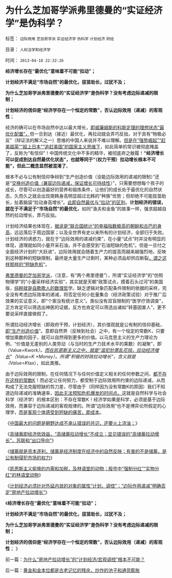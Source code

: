 # 为什么芝加哥学派弗里德曼的“实证经济学”是伪科学？

标签： `边际效用` `芝加哥学派` `实证经济学` `伪科学` `计划经济` `财经` 

目录： `人权法学和经济学`

时间： `2013-04-18 22:32:26`

**经济增长存在“最优化”意味着不可能“拉动”；**

**计划经济不满足“市场自然”的最优化，拔苗助长，过犹不及；**

**为什么芝加哥学派弗里德曼的“实证经济学”是伪科学？没有考虑边际递减的限制；**

**计划经济的信仰是“经济学存在一个恒定的常数”，否认边际效用（递减）的客观性**；

经济的确可以在市场自然中达以最大增长，[即威廉姆斯的科斯定理的理想状态“最优化配置”，](../../../2009/7/21/科斯定理解读中国经济现象.md)但一旦到达（接近）最优化，再拉动就会弄巧反拙，对于具有“物极必反”（辩证法的解义之一）思维的中国人来说并不难以理解。[但是在“强势崛起”“赶美超英”“超上日本”“追赶美国”的国家主义思维下](../../../2009/12/28/追赶美国，或让中国越来越落后.md)，如此简单的常识被彻底掩盖了，反称为“有信仰”！中国传统文化中不多的精华，被彻底弃之敝履！**“经济增长可以促成到达自然最优化状态”，也就等同于“（权力干预）拉动增长根本不可能”，但此二概念显然被混淆了**。

根本不必与公有制信仰争辩到“生产创造价值（没能边际效用的递减的限制）”还是“[交换创造价值（兼容边际递减，保证增长可持续性](../../../2011/6/2/市场经济确保可持续性.md)）”，只需要想想每个孩子的成长，尽管可以创造最好的营养和锻炼条件，让他们的成长处于最优化的自然状态，久而久之就会出现南韩身高明显超过北韩的“种族”优势；但却绝不可能拔苗助长，扯着脑袋“拉动身高增长”。[此即自然最优与“拉动”的区别](../../../2012/5/27/三驾马车没有拉动过增长,“唱衰中国”的可能是真相.md)。**计划经济的错误，就在于不满足于“市场自然”的最优化**，如同“渔夫和金鱼”的故事一样，强求超越自然的拉动增长，弄巧反拙。

计划经济结果也体现在，[据说是“联合国统计”的幸福指数极高的朝鲜和古巴的身高](http://darthvad.blog.sohu.com/131126086.html)，远远落后于周边国家；以及全世界有史以来所有的计划经济，全部归于失败。计划经济的诱惑力，就在于“边际效用的递减约束”，在小量“试点”时并没有明显的体现，道理就如同小量开采石油，并不会感受到“石油短缺的危机”。但是一旦付之全面经济计划的“大跃进”，边际效用就会随着生产力的提高而越来越强烈地，反映到这种那种的短缺限制，最终是大量生产过剩时，某种必须品却供应断裂[，谓之这样那样的“短缺危机](../../../2013/3/9/资本主义的“替代发现”创新机理，社会主义无法具备.md)”。

[弗里德曼的芝加哥学派](../../../2010/12/30/货币主义导致恶性通货膨胀和大萧条.md)，（注意，有“两个弗里德曼”），所谓“实证经济学”的“仿照物理学”的“小量采样经济实验”，其实就是天朝“政策试点，摸着石头过河”的美国版，[纯粹就是自欺欺人的数理哲](../../../2009/12/31/数学囚徒的芝加哥学派.md)学。缺乏逻辑对象匹配条件限制的依据的采样，完全没有考虑边际效率的递减，将否定任何小批量集合（经济政策试验）对于推广后效果的实证意义，即“个案没有统计意义”。类似没有双盲限制的“医学疗效调查”，正方肯定可以筛选出神医的证据，反方也肯定可以筛选出诸如“转基因害人”，更不要说采样直接做假了。

所谓拉动经济增长（即政府干预，计划经济），其价值观就是公有制的信仰基础，[即“生产创造价值](../../../2009/12/27/政治经济学是科学吗？计划经济的GDP是什么？.md)”。意即自然界（反映到社会）之中，有一个恒定的常数K，只要增加乘数的因子，就可以自然得到更多的价值。以马克思主义的生产力理论为例，“价值是无差别的人类劳动（与当时的生产力技术水平的乘数）的凝聚”，即（Value=K*work）。[而在凯恩斯主义之中，就是“滥犯钞票乱花钱，拉动经济增长](../../../2013/4/12/如果凯恩斯主义是错的，中国将比日本惨得太多了.md)”（Value=K ×Money）。所谓“积极的财政拉动增长”，含义就是（Value=K*tax），如此类推。

由于边际效用的限制，在任何情况下与任何价值定义相关的任何参数之间，[都不存在这样的常数K](../../../2011/2/8/为什么引入数学的“经济学”都是伪科学？.md)！而必定让任何努力，都受制于边际效用所约束的边际递减，从而构成了无法克服短缺的剪刀差，尽管由于（同样因为没有常数K的原因）我们不知道边际递减的准确速率，[因此无法预知危机爆发的时间点。](../../../2012/2/23/“测得准”的经济学都是伪科学.md)这就是自然科学与社会科学（经济学）的根本区别：不存在常数K！经济学如果是科学，必须是基于边际效用，而兼容于边际递减的客观规律的。所谓“边际效用”也不是博弈论所假定的心理学，[而是客观个体感受到短缺的痛苦，即成本](../../../2013/4/14/成本是个体利益感受的痛苦.md)。

《[中国最大的问题是朝野达成不承认错误的共识，还要火上浇油；](../../../2013/4/15/朝野民粹倒行逆施的共识，火上浇油的灾难.md)》

《[高储蓄即经济低效益，“高储蓄拉动增长”不成立；显见错误的“高储蓄拉动增长”，苏联和“出口导向”](../../../2013/4/17/显见错误的“高储蓄拉动增长”，苏联和“出口导向”；.md)》

《[储蓄就是资本逐利，储蓄是经济制度在经济中的自然反映；有害的不是储蓄，是公有制侵犯市场的权力](../../../2013/4/17/“储蓄”就是“资本逐利”,及“储蓄是否有利增长，还是有害”的哲学命题.md)》

《[凯恩斯主义偷换的内需和加税，及林语堂的动物；股市中“强制分红”“实物分红”的林语堂动物](../../../2013/4/17/凯恩斯主义偷换的内需，强制分红的愚暴贱民.md)》

《[计划经济必须针对外延内敛的对象的属性“计划，调控”；“边际作用递减”明确否定“房地产拉动增长”](../../../2013/4/18/为什么“房地产拉动增长”的“计划经济／宏观调控”根本不可能？.md)》

《**经济增长存在“最优化”意味着不可能“拉动”；**

**计划经济不满足“市场自然”的最优化，拔苗助长，过犹不及；**

**为什么芝加哥学派弗里德曼的“实证经济学”是伪科学？没有考虑边际递减的限制；**

**计划经济的信仰是“经济学存在一个恒定的常数”，否认边际效用（递减）的客观性**； 》



前一篇：[为什么“房地产拉动增长”的“计划经济/宏观调控”根本不可能？](../../../2013/4/18/为什么“房地产拉动增长”的“计划经济／宏观调控”根本不可能？.md)

后一篇：[黄金和金本位都是古老记忆的残余，炒作的池子和通货膨胀](../../../2013/4/18/黄金和金本位都是古老记忆的残余，炒作的池子和通货膨胀.md)